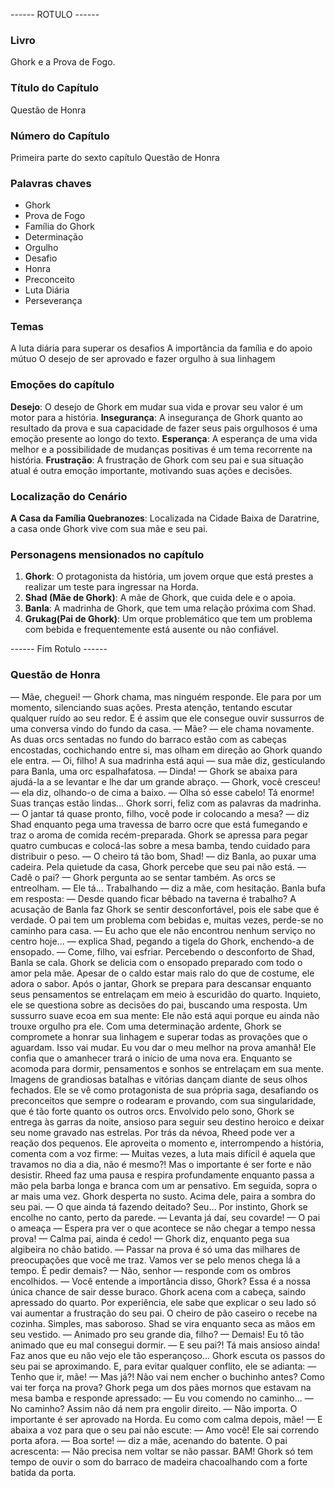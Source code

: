 ------ ROTULO ------

### Livro

Ghork e a Prova de Fogo.

### Título do Capítulo

Questão de Honra

### Número do Capítulo

Primeira parte do sexto capítulo Questão de Honra

### Palavras chaves

- Ghork
- Prova de Fogo
- Família do Ghork
- Determinação
- Orgulho
- Desafio
- Honra
- Preconceito
- Luta Diária
- Perseverança

### Temas

A luta diária para superar os desafios
A importância da família e do apoio mútuo
O desejo de ser aprovado e fazer orgulho à sua linhagem

### Emoções do capítulo

**Desejo**: O desejo de Ghork em mudar sua vida e provar seu valor é um motor para a história.
**Insegurança**: A insegurança de Ghork quanto ao resultado da prova e sua capacidade de fazer seus pais orgulhosos é uma emoção presente ao longo do texto.
**Esperança**: A esperança de uma vida melhor e a possibilidade de mudanças positivas é um tema recorrente na história.
**Frustração**: A frustração de Ghork com seu pai e sua situação atual é outra emoção importante, motivando suas ações e decisões.

### Localização do Cenário

**A Casa da Família Quebranozes**: Localizada na Cidade Baixa de Daratrine, a casa onde Ghork vive com sua mãe e seu pai.

### Personagens mensionados no capítulo

1. **Ghork**: O protagonista da história, um jovem orque que está prestes a realizar um teste para ingressar na Horda.
2. **Shad (Mãe de Ghork)**: A mãe de Ghork, que cuida dele e o apoia.
3. **Banla**: A madrinha de Ghork, que tem uma relação próxima com Shad.
4. **Grukag(Pai de Ghork)**: Um orque problemático que tem um problema com bebida e frequentemente está ausente ou não confiável.

------ Fim Rotulo ------

### Questão de Honra

— Mãe, cheguei! — Ghork chama, mas ninguém responde. 
Ele para por um momento, silenciando suas ações. Presta atenção, tentando escutar qualquer ruído ao seu redor. E é assim que ele consegue ouvir sussurros de uma conversa vindo do fundo da casa.
— Mãe? — ele chama novamente.
As duas orcs sentadas no fundo do barraco estão com as cabeças encostadas, cochichando entre si, mas olham em direção ao Ghork quando ele entra.
— Oi, filho! A sua madrinha está aqui — sua mãe diz, gesticulando para Banla, uma orc espalhafatosa.
— Dinda! — Ghork se abaixa para ajudá-la a se levantar e lhe dar um grande abraço. 
— Ghork, você cresceu! — ela diz, olhando-o de cima a baixo. — Olha só esse cabelo! Tá enorme! Suas tranças estão lindas...
Ghork sorri, feliz com as palavras da madrinha.
— O jantar tá quase pronto, filho, você pode ir colocando a mesa? — diz Shad enquanto pega uma travessa de barro ocre que está fumegando e traz o aroma de comida recém-preparada. 
Ghork se apressa para pegar quatro cumbucas e colocá-las sobre a mesa bamba, tendo cuidado para distribuir o peso.
— O cheiro tá tão bom, Shad! — diz Banla, ao puxar uma cadeira.
Pela quietude da casa, Ghork percebe que seu pai não está.
— Cadê o pai? — Ghork pergunta ao se sentar também. 
As orcs se entreolham.
— Ele tá... Trabalhando — diz a mãe, com hesitação.
Banla bufa em resposta:
— Desde quando ficar bêbado na taverna é trabalho? 
A acusação de Banla faz Ghork se sentir desconfortável, pois ele sabe que é verdade. O pai tem um problema com bebidas e, muitas vezes, perde-se no caminho para casa.
— Eu acho que ele não encontrou nenhum serviço no centro hoje... — explica Shad, pegando a tigela do Ghork, enchendo-a de ensopado. — Come, filho, vai esfriar.
Percebendo o desconforto de Shad, Banla se cala. Ghork se delicia com o ensopado preparado com todo o amor pela mãe. Apesar de o caldo estar mais ralo do que de costume, ele adora o sabor. 
Após o jantar, Ghork se prepara para descansar enquanto seus pensamentos se entrelaçam em meio à escuridão do quarto. Inquieto, ele se questiona sobre as decisões do pai, buscando uma resposta. Um sussurro suave ecoa em sua mente: Ele não está aqui porque eu ainda não trouxe orgulho pra ele. 
Com uma determinação ardente, Ghork se compromete a honrar sua linhagem e superar todas as provações que o aguardam. Isso vai mudar. Eu vou dar o meu melhor na prova amanhã! Ele confia que o amanhecer trará o início de uma nova era. Enquanto se acomoda para dormir, pensamentos e sonhos se entrelaçam em sua mente. Imagens de grandiosas batalhas e vitórias dançam diante de seus olhos fechados. Ele se vê como protagonista de sua própria saga, desafiando os preconceitos que sempre o rodearam e provando, com sua singularidade, que é tão forte quanto os outros orcs.
Envolvido pelo sono, Ghork se entrega às garras da noite, ansioso para seguir seu destino heroico e deixar seu nome gravado nas estrelas.
Por trás da névoa, Rheed pode ver a reação dos pequenos. Ele aproveita o momento e, interrompendo a história, comenta com a voz firme:
— Muitas vezes, a luta mais difícil é aquela que travamos no dia a dia, não é mesmo?! Mas o importante é ser forte e não desistir. 
Rheed faz uma pausa e respira profundamente enquanto passa a
mão pela barba longa e branca com um ar pensativo. Em seguida, sopra o ar mais uma vez.
Ghork desperta no susto. Acima dele, paira a sombra do seu pai. 
— O que ainda tá fazendo deitado? Seu...
Por instinto, Ghork se encolhe no canto, perto da parede. 
— Levanta já daí, seu covarde! — O pai o ameaça — Espera pra ver o que acontece se não chegar a tempo nessa prova!
— Calma pai, ainda é cedo! — Ghork diz, enquanto pega sua algibeira no chão batido.
— Passar na prova é só uma das milhares de preocupações que você me traz. Vamos ver se pelo menos chega lá a tempo. É pedir demais?
— Não, senhor — responde com os ombros encolhidos.
— Você entende a importância disso, Ghork? Essa é a nossa única chance de sair desse buraco.
Ghork acena com a cabeça, saindo apressado do quarto. Por experiência, ele sabe que explicar o seu lado só vai aumentar a frustração do seu pai.
O cheiro de pão caseiro o recebe na cozinha. Simples, mas saboroso. 
Shad se vira enquanto seca as mãos em seu vestido. 
— Animado pro seu grande dia, filho?
— Demais! Eu tô tão animado que eu mal consegui dormir.
— E seu pai?! Tá mais ansioso ainda! Faz anos que eu não vejo ele tão esperançoso... 
Ghork escuta os passos do seu pai se aproximando. E, para evitar qualquer conflito, ele se adianta:
— Tenho que ir, mãe!
— Mas já?! Não vai nem encher o buchinho antes? Como vai ter força na prova?
Ghork pega um dos pães mornos que estavam na mesa bamba e responde apressado:
— Eu vou comendo no caminho... 
— No caminho? Assim não dá nem pra engolir direito.
— Não importa. O importante é ser aprovado na Horda. Eu como com calma depois, mãe!  —  E abaixa a voz para que o seu pai não escute: — Amo você!
Ele sai correndo porta afora.
— Boa sorte! — diz a mãe, acenando do batente.
O pai acrescenta:
— Não precisa nem voltar se não passar.
BAM!
Ghork só tem tempo de ouvir o som do barraco de madeira chacoalhando com a forte batida da porta.